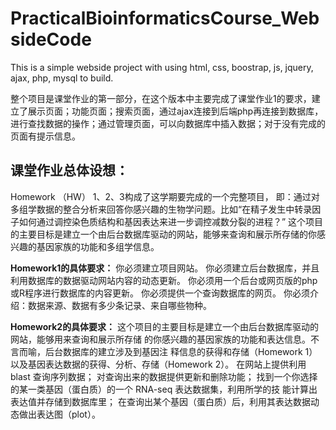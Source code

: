# PracticalBioinformaticsCourse_WebsideCode
This is a simple webside project with using html, css, boostrap,  js,  jquery, ajax, php, mysql to build. 


整个项目是课堂作业的第一部分，在这个版本中主要完成了课堂作业1的要求，建立了展示页面；功能页面；搜索页面，通过ajax连接到后端php再连接到数据库，进行查找数据的操作；通过管理页面，可以向数据库中插入数据；对于没有完成的页面有提示信息。


## **课堂作业总体设想：**
Homework （HW） 1、2、3构成了这学期要完成的一个完整项目， 即：通过对多组学数据的整合分析来回答你感兴趣的生物学问题。比如“在精子发生中转录因子如何通过调控染色质结构和基因表达来进一步调控减数分裂的进程？”
这个项目的主要目标是建立一个由后台数据库驱动的网站，能够来查询和展示所存储的你感兴趣的基因家族的功能和多组学信息。

**Homework1的具体要求：**
  你必须建立项目网站。
  你必须建立后台数据库，并且利用数据库的数据驱动网站内容的动态更新。
  你必须用一个后台或网页版的php或R程序进行数据库的内容更新。
  你必须提供一个查询数据库的网页。
  你必须介绍：数据来源、数据有多少条记录、来自哪些物种。

**Homework2的具体要求：**
  这个项目的主要目标是建立一个由后台数据库驱动的网站，能够用来查询和展示所存储 的你感兴趣的基因家族的功能和表达信息。不言而喻，后台数据库的建立涉及到基因注 释信息的获得和存储（Homework 1）以及基因表达数据的获得、分析、存储（Homework 2）。
  在网站上提供利用 blast 查询序列数据；
  对查询出来的数据提供更新和删除功能；
  找到一个你选择的某一类基因（蛋白质）的一个 RNA-seq 表达数据集，利用所学的技 能计算出表达值并存储到数据库里；
  在查询出某个基因（蛋白质）后，利用其表达数据动态做出表达图（plot）。

